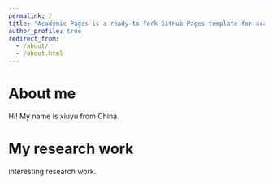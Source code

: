 ```yaml
---
permalink: /
title: "Academic Pages is a ready-to-fork GitHub Pages template for academic personal websites"
author_profile: true
redirect_from: 
  - /about/
  - /about.html
---
```



About me
======
Hi! My name is xiuyu from China.


My research work
======

interesting research work.
